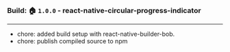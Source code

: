 ###  Build: 🏠 `1.0.0` - react-native-circular-progress-indicator

---
- chore: added build setup with react-native-builder-bob.
- chore: publish compiled source to npm
